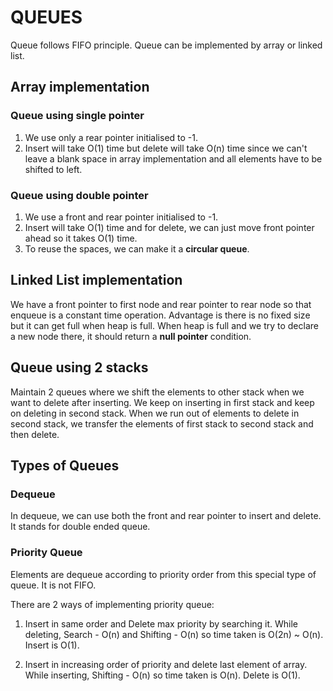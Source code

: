 # QUEUES

Queue follows FIFO principle. Queue can be implemented by array or linked list.

## Array implementation

### Queue using single pointer
1. We use only a rear pointer initialised to -1.
2. Insert will take O(1) time but delete will take O(n) time since we can't leave a blank space in array implementation and all elements have to be shifted to left.

### Queue using double pointer
1. We use a front and rear pointer initialised to -1.
2. Insert will take O(1) time and for delete, we can just move front pointer ahead so it takes O(1) time.
3. To reuse the spaces, we can make it a **circular queue**.

## Linked List implementation

We have a front pointer to first node and rear pointer to rear node so that enqueue is a constant time operation. Advantage is there is no fixed size but it can get full when heap is full. When heap is full and we try to declare a new node there, it should return a **null pointer** condition.

## Queue using 2 stacks

Maintain 2 queues where we shift the elements to other stack when we want to delete after inserting. We keep on inserting in first stack and keep on deleting in second stack. When we run out of elements to delete in second stack, we transfer the elements of first stack to second stack and then delete.

## Types of Queues

### Dequeue

In dequeue, we can use both the front and rear pointer to insert and delete. It stands for double ended queue.

### Priority Queue

Elements are dequeue according to priority order from this special type of queue. It is not FIFO.

There are 2 ways of implementing priority queue:

1. Insert in same order and Delete max priority by searching it. While deleting, Search - O(n) and Shifting - O(n) so time taken is 
O(2n) ~ O(n). Insert is O(1).

2. Insert in increasing order of priority and delete last element of array. While inserting, Shifting - O(n) so time taken is O(n). Delete is O(1). 

